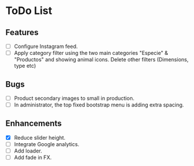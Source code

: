 # ToDo List

## Features
- [ ] Configure Instagram feed.
- [ ] Apply category filter using the two main categories "Especie" & "Productos" and showing animal icons. Delete other filters (Dimensions, type etc)

## Bugs
- [ ] Product secondary images to small in production.
- [ ] In administrator, the top fixed bootstrap menu is adding extra spacing.

## Enhancements
- [X] Reduce slider height.
- [ ] Integrate Google analytics.
- [ ] Add loader.
- [ ] Add fade in FX.